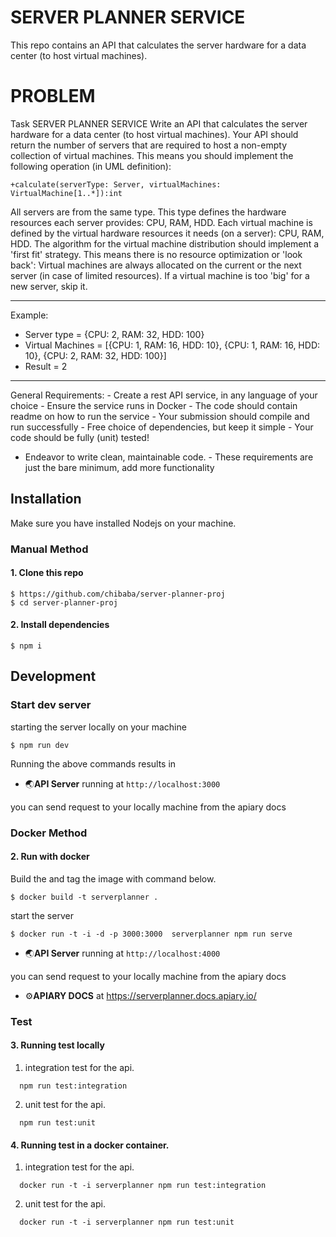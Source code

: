 # SERVER PLANNER SERVICE

This repo contains an API that calculates the server hardware for a data center (to host virtual machines).

# PROBLEM

Task
SERVER PLANNER SERVICE
Write an API that calculates the server hardware for a data center (to host virtual machines).
Your API should return the number of servers that are required to host a non-empty collection of
virtual machines.
This means you should implement the following operation (in UML definition):

```
+calculate(serverType: Server, virtualMachines: VirtualMachine[1..*]):int
```

All servers are from the same type. This type defines the hardware resources each server provides:
CPU, RAM, HDD.
Each virtual machine is defined by the virtual hardware resources it needs (on a server): CPU, RAM,
HDD.
The algorithm for the virtual machine distribution should implement a 'first fit' strategy.
This means there is no resource optimization or 'look back': Virtual machines are always allocated on
the current or the next server (in case of limited resources).
If a virtual machine is too 'big' for a new server, skip it.

---

Example:

- Server type = {CPU: 2, RAM: 32, HDD: 100}
- Virtual Machines = [{CPU: 1, RAM: 16, HDD: 10}, {CPU: 1, RAM: 16, HDD: 10}, {CPU: 2, RAM: 32,
  HDD: 100}]
- Result = 2

---

General Requirements: - Create a rest API service, in any language of your choice - Ensure the service runs in Docker - The code should contain readme on how to run the service - Your submission should compile and run successfully - Free choice of dependencies, but keep it simple - Your code should be fully (unit) tested!

- Endeavor to write clean, maintainable code. - These requirements are just the bare minimum, add more functionality

## Installation

Make sure you have installed Nodejs on your machine.

### Manual Method

#### 1. Clone this repo

```
$ https://github.com/chibaba/server-planner-proj
$ cd server-planner-proj
```

#### 2. Install dependencies

```
$ npm i
```

## Development

### Start dev server

starting the server locally on your machine

```
$ npm run dev
```

Running the above commands results in

- 🌏**API Server** running at `http://localhost:3000`

you can send request to your locally machine from the apiary docs

### Docker Method

#### 2. Run with docker

Build the and tag the image with command below.

```
$ docker build -t serverplanner .
```

start the server

```
$ docker run -t -i -d -p 3000:3000  serverplanner npm run serve
```

- 🌏**API Server** running at `http://localhost:4000`

you can send request to your locally machine from the apiary docs

- ⚙️**APIARY DOCS** at https://serverplanner.docs.apiary.io/

### Test

#### 3. Running test locally

1. integration test for the api.

```
  npm run test:integration
```

2. unit test for the api.

```
  npm run test:unit
```

#### 4. Running test in a docker container.

1. integration test for the api.

```
  docker run -t -i serverplanner npm run test:integration
```

2. unit test for the api.

```
  docker run -t -i serverplanner npm run test:unit
```
